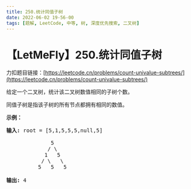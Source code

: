 ```yaml
---
title: 250.统计同值子树
date: 2022-06-02 19-56-00
tags: [题解, LeetCode, 中等, 树, 深度优先搜索, 二叉树]
---
```


# 【LetMeFly】250.统计同值子树

力扣题目链接：[https://leetcode.cn/problems/count-univalue-subtrees/](https://leetcode.cn/problems/count-univalue-subtrees/)

<p>给定一个二叉树，统计该二叉树数值相同的子树个数。</p>

<p>同值子树是指该子树的所有节点都拥有相同的数值。</p>

<p><strong>示例：</strong></p>

<pre><strong>输入: </strong>root = [5,1,5,5,5,null,5]

              5
             / \
            1   5
           / \   \
          5   5   5

<strong>输出:</strong> 4
</pre>


    